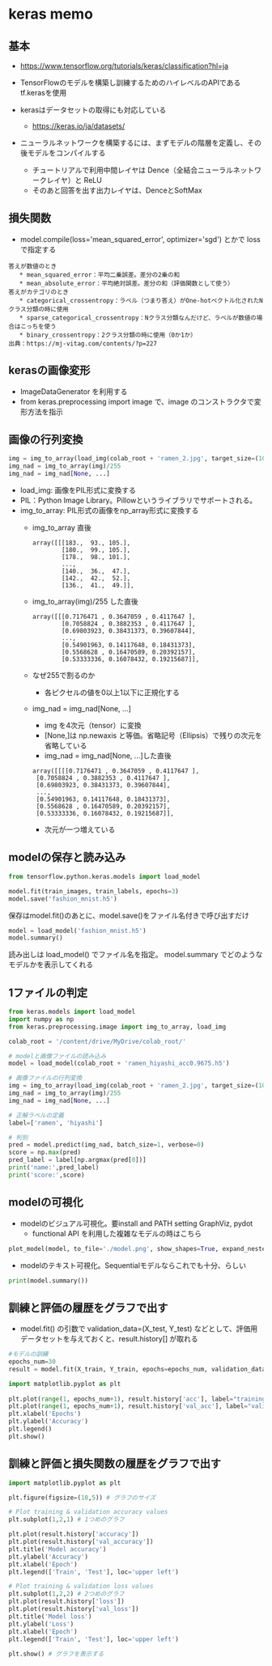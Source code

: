 # keras memo

## 基本

* https://www.tensorflow.org/tutorials/keras/classification?hl=ja
* TensorFlowのモデルを構築し訓練するためのハイレベルのAPIである tf.kerasを使用
* kerasはデータセットの取得にも対応している
    * https://keras.io/ja/datasets/

* ニューラルネットワークを構築するには、まずモデルの階層を定義し、その後モデルをコンパイルする
    * チュートリアルで利用中間レイヤは Dence（全結合ニューラルネットワークレイヤ）と ReLU
    * そのあと回答を出す出力レイヤは、DenceとSoftMax

## 損失関数

* model.compile(loss='mean_squared_error', optimizer='sgd') とかで loss で指定する

```
答えが数値のとき
   * mean_squared_error：平均二乗誤差。差分の2乗の和
   * mean_absolute_error：平均絶対誤差。差分の和（評価関数として使う）
答えがカテゴリのとき
   * categorical_crossentropy：ラベル（つまり答え）がOne-hotベクトル化されたNクラス分類の時に使用
   * sparse_categorical_crossentropy：Nクラス分類なんだけど、ラベルが数値の場合はこっちを使う
   * binary_crossentropy：2クラス分類の時に使用（0か1か）
出典：https://mj-vitag.com/contents/?p=227
```

## kerasの画像変形

* ImageDataGenerator を利用する
* from keras.preprocessing import image で、image のコンストラクタで変形方法を指示

## 画像の行列変換

```python
img = img_to_array(load_img(colab_root + 'ramen_2.jpg', target_size=(100,100)))
img_nad = img_to_array(img)/255
img_nad = img_nad[None, ...]
```

* load_img: 画像をPIL形式に変換する
* PIL：Python Image Library。Pillowというライブラリでサポートされる。
* img_to_array: PIL形式の画像をnp_array形式に変換する
    * img_to_array 直後
        ```
        array([[[183.,  93., 105.],
                [180.,  99., 105.],
                [178.,  98., 101.],
                ...,
                [140.,  36.,  47.],
                [142.,  42.,  52.],
                [136.,  41.,  49.]],
        ```
    * img_to_array(img)/255 した直後
        ```
        array([[[0.7176471 , 0.3647059 , 0.4117647 ],
                [0.7058824 , 0.3882353 , 0.4117647 ],
                [0.69803923, 0.38431373, 0.39607844],
                ...,
                [0.54901963, 0.14117648, 0.18431373],
                [0.5568628 , 0.16470589, 0.20392157],
                [0.53333336, 0.16078432, 0.19215687]],
        ```
    * なぜ255で割るのか
        * 各ピクセルの値を0以上1以下に正規化する
    * img_nad = img_nad[None, ...]
        * img を4次元（tensor）に変換
        * [None,]は np.newaxis と等価。省略記号（Ellipsis）で残りの次元を省略している
        * img_nad = img_nad[None, ...]した直後

        ```
        array([[[[0.7176471 , 0.3647059 , 0.4117647 ],
         [0.7058824 , 0.3882353 , 0.4117647 ],
         [0.69803923, 0.38431373, 0.39607844],
         ...,
         [0.54901963, 0.14117648, 0.18431373],
         [0.5568628 , 0.16470589, 0.20392157],
         [0.53333336, 0.16078432, 0.19215687]],
        ```
        * 次元が一つ増えている

## modelの保存と読み込み
    
```python
from tensorflow.python.keras.models import load_model
```

```python
model.fit(train_images, train_labels, epochs=3)
model.save('fashion_mnist.h5')
```

保存はmodel.fit()のあとに、model.save()をファイル名付きで呼び出すだけ

```python
model = load_model('fashion_mnist.h5')
model.summary()
```

読み出しは load_model() でファイル名を指定。
model.summary でどのようなモデルかを表示してくれる

## 1ファイルの判定

```python
from keras.models import load_model
import numpy as np
from keras.preprocessing.image import img_to_array, load_img

colab_root = '/content/drive/MyDrive/colab_root/'

# modelと画像ファイルの読み込み
model = load_model(colab_root + 'ramen_hiyashi_acc0.9675.h5')

# 画像ファイルの行列変換
img = img_to_array(load_img(colab_root + 'ramen_2.jpg', target_size=(100,100)))
img_nad = img_to_array(img)/255
img_nad = img_nad[None, ...]

# 正解ラベルの定義
label=['ramen', 'hiyashi']

# 判別
pred = model.predict(img_nad, batch_size=1, verbose=0)
score = np.max(pred)
pred_label = label[np.argmax(pred[0])]
print('name:',pred_label)
print('score:',score)
```

## modelの可視化

* modelのビジュアル可視化。要install and PATH setting GraphViz, pydot
    * functional API を利用した複雑なモデルの時はこちら

```python
plot_model(model, to_file='./model.png', show_shapes=True, expand_nested=True)
```

* modelのテキスト可視化。Sequentialモデルならこれでも十分、らしい

```python
print(model.summary())
```

## 訓練と評価の履歴をグラフで出す

* model.fit() の引数で validation_data=(X_test, Y_test) などとして、評価用データセットを与えておくと、result.history[] が取れる

```python
#モデルの訓練
epochs_num=30
result = model.fit(X_train, Y_train, epochs=epochs_num, validation_data=(X_test, Y_test))

import matplotlib.pyplot as plt
 
plt.plot(range(1, epochs_num+1), result.history['acc'], label="training")
plt.plot(range(1, epochs_num+1), result.history['val_acc'], label="validation")
plt.xlabel('Epochs')
plt.ylabel('Accuracy')
plt.legend()
plt.show()
```

## 訓練と評価と損失関数の履歴をグラフで出す

```python
import matplotlib.pyplot as plt

plt.figure(figsize=(10,5)) # グラフのサイズ

# Plot training & validation accuracy values
plt.subplot(1,2,1) # 1つめのグラフ

plt.plot(result.history['accuracy'])
plt.plot(result.history['val_accuracy'])
plt.title('Model accuracy')
plt.ylabel('Accuracy')
plt.xlabel('Epoch')
plt.legend(['Train', 'Test'], loc='upper left')

# Plot training & validation loss values
plt.subplot(1,2,2) # 2つめのグラフ
plt.plot(result.history['loss'])
plt.plot(result.history['val_loss'])
plt.title('Model loss')
plt.ylabel('Loss')
plt.xlabel('Epoch')
plt.legend(['Train', 'Test'], loc='upper left')
    
plt.show() # グラフを表示する
```
